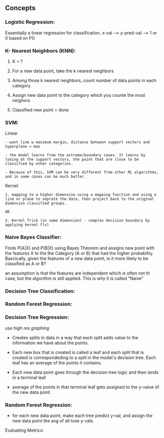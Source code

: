 ## Concepts

### Logistic Regression:

  Essentially a linear regression for classification. x-val --> y-pred-val --> 1 or 0 based on P()
  
### K- Nearest Neighbors (KNN):

  1. K = ?
  
  2. For a new data point, take the k nearest neighbors
  
  3. Among those k nearest neighbors, count number of data points in each category
  
  4. Assign new data point to the category which you counte the most neighors
  
  5. Classified new point = done

### SVM:

  Linear
      
    - want line w maximum margin, distance between support vectors and hyperplane = max
       
    - the model learns from the extreme/boundary cases. It learns by looing at the support vectors, the point that are close to be classified by other categories.
       
    - Because of this, SVM can be very different from other ML algorithms, and in some cases can be much better.
       
  Kernel
  
    1. mapping to a higher dimension using a mapping function and using a line or plane to seprate the data, then project back to the original dimension classified groups.
    
    OR
    
    2. Kernel Trick (in same dimension) - complex decision boundary by applying kernel f(x) 

### Naive Bayes Classifier:

  Finds P(A|X) and P(B|X) using Bayes Theorem and assigns new point with the features X to the the Category (A or B) that had the higher probability. Bascically, given the features of a new data point, is it more likely to be classified as A or B? 
  
  an assumption is that the features are independent which is often not th case, but the algorithm is still applied. This is why it is called "Naive"

### Decision Tree Classification:



### Random Forest Regression:

  

### Decision Tree Regression:

  *use high res graphing*

  - Creates splits in data in a way that each split adds value to the information we have about the points. 
  
  - Each new box that is created is called a leaf and each split that is created is correspondeding to a split in the model's decision tree. Each leaf has an average of the points it contains. 
  
  - Each new data point goes through the decision tree logic and then lands in a terminal leaf
  
  - average of the points in that terminal leaf gets assigned to the y-value of the new data point.

### Random Forest Regression:
  
  - for each new data point, make each tree predict y-val, and assign the new data point the avg of all tose y-vals.
  
  
Evaluating Metrics:

